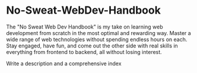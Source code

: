 # No-Sweat-WebDev-Handbook
The "No Sweat Web Dev Handbook" is my take on learning web development from scratch in the most optimal and rewarding way. Master a wide range of web technologies without spending endless hours on each. Stay engaged, have fun, and come out the other side with real skills in everything from frontend to backend, all without losing interest.

Write a description and a comprehensive index
